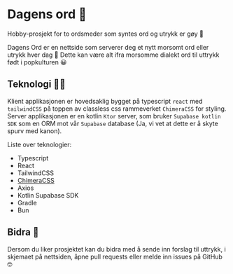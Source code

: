 # Dagens ord 🔡

Hobby-prosjekt for to ordsmeder som syntes ord og utrykk er gøy 🤝

Dagens Ord er en nettside som serverer deg et nytt morsomt ord eller utrykk hver dag 🤘 Dette kan være alt ifra morsomme dialekt ord til uttrykk født i popkulturen 😀

## Teknologi 🧑‍💻

Klient applikasjonen er hovedsaklig bygget på typescript `react` med `tailwindCSS` på toppen av classless css rammeverket `ChimeraCSS` for styling. Server applikasjonen er en kotlin `Ktor` server, som bruker `Supabase kotlin SDK` som en ORM mot vår `Supabase` database (Ja, vi vet at dette er å skyte spurv med kanon).

Liste over teknologier:

- Typescript
- React
- TailwindCSS
- [ChimeraCSS](https://github.com/ChimeraCSS/ChimeraCSS)
- Axios
- Kotlin Supabase SDK
- Gradle
- Bun

## Bidra 🙌

Dersom du liker prosjektet kan du bidra med å sende inn forslag til uttrykk, i skjemaet på nettsiden, åpne pull requests eller melde inn issues på GitHub 🤓
